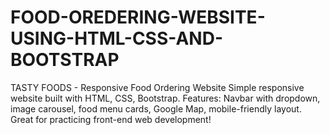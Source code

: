 # FOOD-OREDERING-WEBSITE-USING-HTML-CSS-AND-BOOTSTRAP
 TASTY FOODS - Responsive Food Ordering Website Simple responsive website built with HTML, CSS, Bootstrap. Features: Navbar with dropdown, image carousel, food menu cards, Google Map, mobile-friendly layout. Great for practicing front-end web development!
